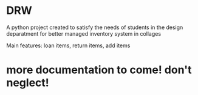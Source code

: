 # DRW
A python project created to satisfy the needs of students in the design deparatment for better managed inventory system in collages

Main features: loan items, return items, add items

# more documentation to come! don't neglect! 